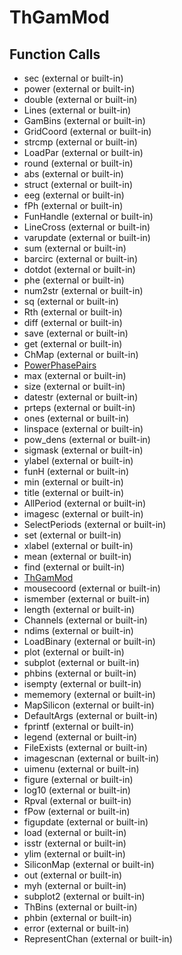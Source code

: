 # ThGamMod

## Function Calls
- sec  (external or built-in)
- power  (external or built-in)
- double (external or built-in)
- Lines (external or built-in)
- GamBins (external or built-in)
- GridCoord (external or built-in)
- strcmp (external or built-in)
- LoadPar (external or built-in)
- round (external or built-in)
- abs (external or built-in)
- struct (external or built-in)
- eeg (external or built-in)
- fPh (external or built-in)
- FunHandle (external or built-in)
- LineCross (external or built-in)
- varupdate (external or built-in)
- sum (external or built-in)
- barcirc (external or built-in)
- dotdot (external or built-in)
- phe (external or built-in)
- num2str (external or built-in)
- sq (external or built-in)
- Rth (external or built-in)
- diff (external or built-in)
- save (external or built-in)
- get (external or built-in)
- ChMap (external or built-in)
- [PowerPhasePairs](PowerPhasePairs.md)
- max (external or built-in)
- size (external or built-in)
- datestr (external or built-in)
- prteps (external or built-in)
- ones (external or built-in)
- linspace (external or built-in)
- pow_dens (external or built-in)
- sigmask (external or built-in)
- ylabel (external or built-in)
- funH (external or built-in)
- min (external or built-in)
- title (external or built-in)
- AllPeriod (external or built-in)
- imagesc (external or built-in)
- SelectPeriods (external or built-in)
- set (external or built-in)
- xlabel (external or built-in)
- mean (external or built-in)
- find (external or built-in)
- [ThGamMod](ThGamMod.md)
- mousecoord (external or built-in)
- ismember (external or built-in)
- length (external or built-in)
- Channels (external or built-in)
- ndims (external or built-in)
- LoadBinary (external or built-in)
- plot (external or built-in)
- subplot (external or built-in)
- phbins (external or built-in)
- isempty (external or built-in)
- mememory  (external or built-in)
- MapSilicon (external or built-in)
- DefaultArgs (external or built-in)
- fprintf (external or built-in)
- legend (external or built-in)
- FileExists (external or built-in)
- imagescnan (external or built-in)
- uimenu (external or built-in)
- figure (external or built-in)
- log10 (external or built-in)
- Rpval (external or built-in)
- fPow (external or built-in)
- figupdate (external or built-in)
- load (external or built-in)
- isstr (external or built-in)
- ylim (external or built-in)
- SiliconMap (external or built-in)
- out (external or built-in)
- myh (external or built-in)
- subplot2 (external or built-in)
- ThBins (external or built-in)
- phbin (external or built-in)
- error (external or built-in)
- RepresentChan (external or built-in)
